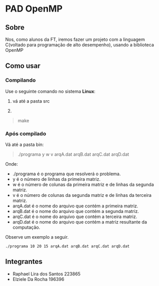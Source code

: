 # PAD OpenMP

## Sobre
Nos, como alunos da FT, iremos fazer um projeto com a linguagem C(voltado para programação de alto desempenho), usando a biblioteca OpenMP

## Como usar

### Compilando

Use o seguinte comando no sistema **Linux**:

1. vá até a pasta src

2.
> make
  
### Após compilado

Vá até a pasta bin:

> ./programa y w v arqA.dat arqB.dat arqC.dat arqD.dat

Onde:
+ ./programa é o programa que resolverá o problema.
+ y é o número de linhas da primeira matriz.
+ w é o número de colunas da primeira matriz e de linhas da segunda matriz.
+ v é o número de colunas da segunda matriz e de linhas da terceira matriz.
+ arqA.dat é o nome do arquivo que contém a primeira matriz.
+ arqB.dat é o nome do arquivo que contém a segunda matriz.
+ arqC.dat é o nome do arquivo que contém a terceira matriz. 
+ arqD.dat é o nome do arquivo que contém a matriz resultante da computação.

Observe um exemplo a seguir.

 ```./programa 10 20 15 arqA.dat arqB.dat arqC.dat arqD.dat```

## Integrantes
+ Raphael Lira dos Santos 223865
+ Elziele Da Rocha 196396
